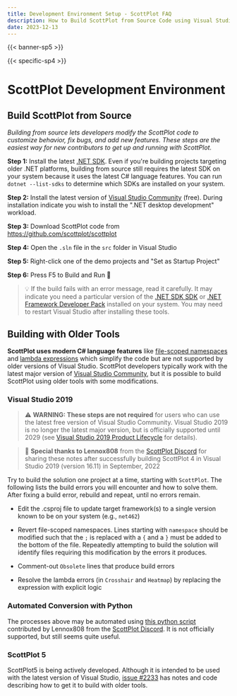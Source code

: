 ```yaml
---
title: Development Environment Setup - ScottPlot FAQ
description: How to Build ScottPlot from Source Code using Visual Studio
date: 2023-12-13
---
```


{{< banner-sp5 >}}

{{< specific-sp4 >}}

# ScottPlot Development Environment

## Build ScottPlot from Source

_Building from source lets developers modify the ScottPlot code to customize behavior, fix bugs, and add new features. These steps are the easiest way for new contributors to get up and running with ScottPlot._

**Step 1:** Install the latest [.NET SDK](https://dotnet.microsoft.com/en-us/download). Even if you're building projects targeting older .NET platforms, building from source still requires the latest SDK on your system because it uses the latest C# language features. You can run `dotnet --list-sdks` to determine which SDKs are installed on your system.

**Step 2:** Install the latest version of [Visual Studio Community](https://visualstudio.microsoft.com/vs/community/) (free). During installation indicate you wish to install the ".NET desktop development" workload.

**Step 3:** Download ScottPlot code from https://github.com/scottplot/scottplot

**Step 4:** Open the `.sln` file in the `src` folder in Visual Studio

**Step 5:** Right-click one of the demo projects and "Set as Startup Project"

**Step 6:** Press F5 to Build and Run 🚀

> 💡 If the build fails with an error message, read it carefully. It may indicate you need a particular version of the [.NET SDK SDK](https://dotnet.microsoft.com/en-us/download/visual-studio-sdks) or [.NET Framework Developer Pack](https://dotnet.microsoft.com/en-us/download/dotnet-framework/net48) installed on your system. You may need to restart Visual Studio after installing these tools.

## Building with Older Tools

**ScottPlot uses modern C# language features** like [file-scoped namespaces](https://docs.microsoft.com/en-us/dotnet/csharp/language-reference/proposals/csharp-10.0/file-scoped-namespaces) and [lambda expressions](https://docs.microsoft.com/en-us/dotnet/csharp/language-reference/operators/lambda-expressions) which simplify the code but are not supported by older versions of Visual Studio. ScottPlot developers typically work with the latest major version of [Visual Studio Community](https://visualstudio.microsoft.com/vs/community/), but it is possible to build ScottPlot using older tools with some modifications.

### Visual Studio 2019

> ⚠️ **WARNING: These steps are not required** for users who can use the latest free version of Visual Studio Community. Visual Studio 2019 is no longer the latest major version, but is officially supported until 2029 (see [Visual Studio 2019 Product Lifecycle](https://docs.microsoft.com/en-us/visualstudio/releases/2019/servicing-vs2019) for details).

> 🚀 **Special thanks to Lennox808** from the [ScottPlot Discord](/discord) for sharing these notes after successfully building ScottPlot 4 in Visual Studio 2019 (version 16.11) in September, 2022

Try to build the solution one project at a time, starting with `ScottPlot`. The following lists the build errors you will encounter and how to solve them. After fixing a build error, rebuild and repeat, until no errors remain.

* Edit the .csproj file to update target framework(s) to a single version known to be on your system (e.g., `net462`)

* Revert file-scoped namespaces. Lines starting with `namespace` should be modified such that the `;` is replaced with a `{` and a `}` must be added to the bottom of the file. Repeatedly attempting to build the solution will identify files requiring this modification by the errors it produces.

* Comment-out `Obsolete` lines that produce build errors

* Resolve the lambda errors (in `Crosshair` and `Heatmap`) by replacing the expression with explicit logic

### Automated Conversion with Python

The processes above may be automated using [this python script](convert-vs2017.py) contributed by Lennox808 from the [ScottPlot Discord](/discord). It is not officially supported, but still seems quite useful.

### ScottPlot 5

ScottPlot5 is being actively developed. Although it is intended to be used with the latest version of Visual Studio, [issue #2233](https://github.com/ScottPlot/ScottPlot/issues/2233) has notes and code describing how to get it to build with older tools.
